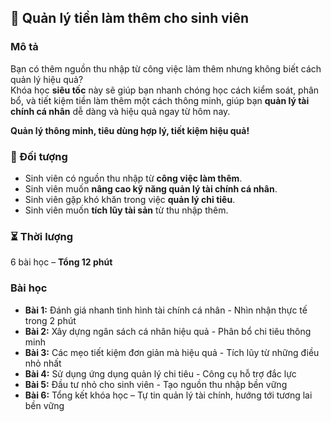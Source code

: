 ## 📌 Quản lý tiền làm thêm cho sinh viên  

### Mô tả  
Bạn có thêm nguồn thu nhập từ công việc làm thêm nhưng không biết cách quản lý hiệu quả?  
Khóa học **siêu tốc** này sẽ giúp bạn nhanh chóng học cách kiểm soát, phân bổ, và tiết kiệm tiền làm thêm một cách thông minh, giúp bạn **quản lý tài chính cá nhân** dễ dàng và hiệu quả ngay từ hôm nay.  

**Quản lý thông minh, tiêu dùng hợp lý, tiết kiệm hiệu quả!**  

### 🎯 Đối tượng  
- Sinh viên có nguồn thu nhập từ **công việc làm thêm**.  
- Sinh viên muốn **nâng cao kỹ năng quản lý tài chính cá nhân**.  
- Sinh viên gặp khó khăn trong việc **quản lý chi tiêu**.  
- Sinh viên muốn **tích lũy tài sản** từ thu nhập thêm.  

### ⏳ Thời lượng  
6 bài học – **Tổng 12 phút**  

### Bài học  
- **Bài 1:** Đánh giá nhanh tình hình tài chính cá nhân - Nhìn nhận thực tế trong 2 phút  
- **Bài 2:** Xây dựng ngân sách cá nhân hiệu quả - Phân bổ chi tiêu thông minh  
- **Bài 3:** Các mẹo tiết kiệm đơn giản mà hiệu quả - Tích lũy từ những điều nhỏ nhất  
- **Bài 4:** Sử dụng ứng dụng quản lý chi tiêu - Công cụ hỗ trợ đắc lực  
- **Bài 5:** Đầu tư nhỏ cho sinh viên - Tạo nguồn thu nhập bền vững  
- **Bài 6:** Tổng kết khóa học – Tự tin quản lý tài chính, hướng tới tương lai bền vững